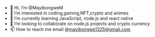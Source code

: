- 👋 Hi, I’m @MayibongweM
- 👀 I’m interested in coding,gaming,NFT,crypto and animes
- 🌱 I’m currently learning JavaScript, node.js and react native 
- 💞️ I’m looking to collaborate on node.js projects and crypto currency 
- 📫 How to reach me email @mayibongwe1325@gmail.com 

<!---
MayibongweM/MayibongweM is a ✨ special ✨ repository because its `README.md` (this file) appears on your GitHub profile.
You can click the Preview link to take a look at your changes.
--->
